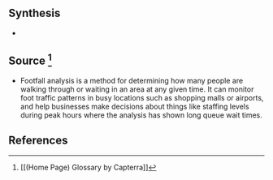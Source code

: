## Synthesis
- 
## Source [^1]
- Footfall analysis is a method for determining how many people are walking through or waiting in an area at any given time. It can monitor foot traffic patterns in busy locations such as shopping malls or airports, and help businesses make decisions about things like staffing levels during peak hours where the analysis has shown long queue wait times.
## References

[^1]: [[(Home Page) Glossary by Capterra]]